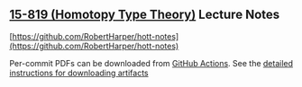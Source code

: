 ## [15-819 (Homotopy Type Theory)](http://www.cs.cmu.edu/~rwh/courses/hott/) Lecture Notes

[https://github.com/RobertHarper/hott-notes](https://github.com/RobertHarper/hott-notes)

Per-commit PDFs can be downloaded from [GitHub Actions](https://github.com/RobertHarper/hott-notes/actions). See the [detailed instructions for downloading artifacts](https://docs.github.com/en/actions/configuring-and-managing-workflows/persisting-workflow-data-using-artifacts#downloading-or-deleting-artifacts)
